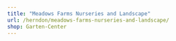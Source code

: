 ```yaml
---
title: "Meadows Farms Nurseries and Landscape"
url: /herndon/meadows-farms-nurseries-and-landscape/
shop: Garten-Center
---
```

